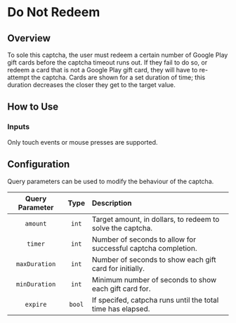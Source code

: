 # Do Not Redeem

## Overview

To sole this captcha, the user must redeem a certain number of Google Play gift
cards before the captcha timeout runs out. If they fail to do so, or redeem a
card that is not a Google Play gift card, they will have to re-attempt the
captcha. Cards are shown for a set duration of time; this duration decreases the
closer they get to the target value.

## How to Use

### Inputs

Only touch events or mouse presses are supported.

## Configuration

Query parameters can be used to modify the behaviour of the captcha.

| Query Parameter |  Type  | Description                                                   |
| :-------------: | :----: | :------------------------------------------------------------ |
|     `amount`    |  `int` | Target amount, in dollars, to redeem to solve the captcha.    |
|     `timer`     |  `int` | Number of seconds to allow for successful captcha completion. |
|   `maxDuration` |  `int` | Number of seconds to show each gift card for initially.       |
|   `minDuration` |  `int` | Minimum number of seconds to show each gift card for.         ||
|     `expire`    | `bool` | If specifed, catpcha runs until the total time has elapsed.   |

